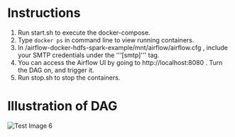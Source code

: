 # Instructions
1. Run start.sh to execute the docker-compose.
2. Type ```docker ps``` in command line to view running containers.
3. In /airflow-docker-hdfs-spark-example/mnt/airflow/airflow.cfg , include your SMTP credentials under the '''[smtp]''' tag. 
4. You can access the Airflow UI by going to http://localhost:8080 . Turn the DAG on, and trigger it. 
5. Run stop.sh to stop the containers. 

# Illustration of DAG

![Test Image 6](https://github.com/angelotc/airflow-docker-hdfs-spark-example/blob/master/dag-example.png)

